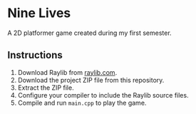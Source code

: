 # Nine Lives
A 2D platformer game created during my first semester.

## Instructions
1. Download Raylib from [raylib.com](https://www.raylib.com).
2. Download the project ZIP file from this repository.
3. Extract the ZIP file.
4. Configure your compiler to include the Raylib source files.
5. Compile and run `main.cpp` to play the game.
